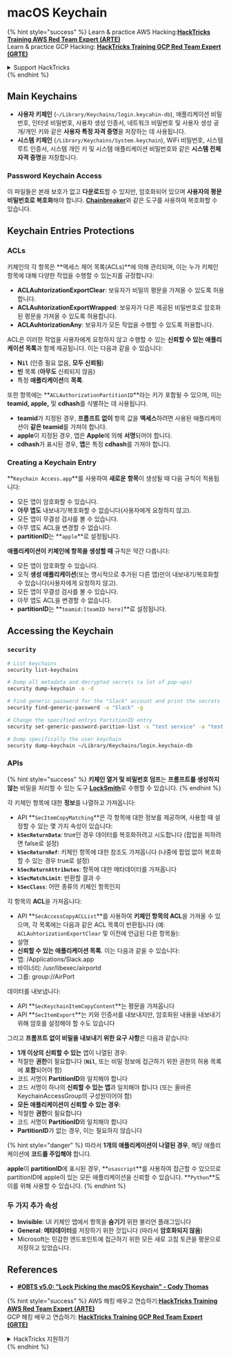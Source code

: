 # macOS Keychain

{% hint style="success" %}
Learn & practice AWS Hacking:<img src="../../.gitbook/assets/arte.png" alt="" data-size="line">[**HackTricks Training AWS Red Team Expert (ARTE)**](https://training.hacktricks.xyz/courses/arte)<img src="../../.gitbook/assets/arte.png" alt="" data-size="line">\
Learn & practice GCP Hacking: <img src="../../.gitbook/assets/grte.png" alt="" data-size="line">[**HackTricks Training GCP Red Team Expert (GRTE)**<img src="../../.gitbook/assets/grte.png" alt="" data-size="line">](https://training.hacktricks.xyz/courses/grte)

<details>

<summary>Support HackTricks</summary>

* Check the [**subscription plans**](https://github.com/sponsors/carlospolop)!
* **Join the** 💬 [**Discord group**](https://discord.gg/hRep4RUj7f) or the [**telegram group**](https://t.me/peass) or **follow** us on **Twitter** 🐦 [**@hacktricks\_live**](https://twitter.com/hacktricks\_live)**.**
* **Share hacking tricks by submitting PRs to the** [**HackTricks**](https://github.com/carlospolop/hacktricks) and [**HackTricks Cloud**](https://github.com/carlospolop/hacktricks-cloud) github repos.

</details>
{% endhint %}


## Main Keychains

* **사용자 키체인** (`~/Library/Keychains/login.keycahin-db`), 애플리케이션 비밀번호, 인터넷 비밀번호, 사용자 생성 인증서, 네트워크 비밀번호 및 사용자 생성 공개/개인 키와 같은 **사용자 특정 자격 증명**을 저장하는 데 사용됩니다.
* **시스템 키체인** (`/Library/Keychains/System.keychain`), WiFi 비밀번호, 시스템 루트 인증서, 시스템 개인 키 및 시스템 애플리케이션 비밀번호와 같은 **시스템 전체 자격 증명**을 저장합니다.

### Password Keychain Access

이 파일들은 본래 보호가 없고 **다운로드**할 수 있지만, 암호화되어 있으며 **사용자의 평문 비밀번호로 복호화**해야 합니다. [**Chainbreaker**](https://github.com/n0fate/chainbreaker)와 같은 도구를 사용하여 복호화할 수 있습니다.

## Keychain Entries Protections

### ACLs

키체인의 각 항목은 **액세스 제어 목록(ACLs)**에 의해 관리되며, 이는 누가 키체인 항목에 대해 다양한 작업을 수행할 수 있는지를 규정합니다:

* **ACLAuhtorizationExportClear**: 보유자가 비밀의 평문을 가져올 수 있도록 허용합니다.
* **ACLAuhtorizationExportWrapped**: 보유자가 다른 제공된 비밀번호로 암호화된 평문을 가져올 수 있도록 허용합니다.
* **ACLAuhtorizationAny**: 보유자가 모든 작업을 수행할 수 있도록 허용합니다.

ACL은 이러한 작업을 사용자에게 요청하지 않고 수행할 수 있는 **신뢰할 수 있는 애플리케이션 목록**과 함께 제공됩니다. 이는 다음과 같을 수 있습니다:

* **N`il`** (인증 필요 없음, **모두 신뢰됨**)
* **빈** 목록 (**아무도** 신뢰되지 않음)
* 특정 **애플리케이션**의 **목록**.

또한 항목에는 **`ACLAuthorizationPartitionID`**라는 키가 포함될 수 있으며, 이는 **teamid, apple,** 및 **cdhash**를 식별하는 데 사용됩니다.

* **teamid**가 지정된 경우, **프롬프트 없이** 항목 값을 **액세스**하려면 사용된 애플리케이션이 **같은 teamid**를 가져야 합니다.
* **apple**이 지정된 경우, 앱은 **Apple**에 의해 **서명**되어야 합니다.
* **cdhash**가 표시된 경우, **앱**은 특정 **cdhash**를 가져야 합니다.

### Creating a Keychain Entry

**`Keychain Access.app`**를 사용하여 **새로운** **항목**이 생성될 때 다음 규칙이 적용됩니다:

* 모든 앱이 암호화할 수 있습니다.
* **아무 앱도** 내보내기/복호화할 수 없습니다(사용자에게 요청하지 않고).
* 모든 앱이 무결성 검사를 볼 수 있습니다.
* 아무 앱도 ACL을 변경할 수 없습니다.
* **partitionID**는 **`apple`**로 설정됩니다.

**애플리케이션이 키체인에 항목을 생성할 때** 규칙은 약간 다릅니다:

* 모든 앱이 암호화할 수 있습니다.
* 오직 **생성 애플리케이션**(또는 명시적으로 추가된 다른 앱)만이 내보내기/복호화할 수 있습니다(사용자에게 요청하지 않고).
* 모든 앱이 무결성 검사를 볼 수 있습니다.
* 아무 앱도 ACL을 변경할 수 없습니다.
* **partitionID**는 **`teamid:[teamID here]`**로 설정됩니다.

## Accessing the Keychain

### `security`
```bash
# List keychains
security list-keychains

# Dump all metadata and decrypted secrets (a lot of pop-ups)
security dump-keychain -a -d

# Find generic password for the "Slack" account and print the secrets
security find-generic-password -a "Slack" -g

# Change the specified entrys PartitionID entry
security set-generic-password-parition-list -s "test service" -a "test acount" -S

# Dump specifically the user keychain
security dump-keychain ~/Library/Keychains/login.keychain-db
```
### APIs

{% hint style="success" %}
**키체인 열거 및 비밀번호 덤프**는 **프롬프트를 생성하지 않는** 비밀을 처리할 수 있는 도구 [**LockSmith**](https://github.com/its-a-feature/LockSmith)로 수행할 수 있습니다.
{% endhint %}

각 키체인 항목에 대한 **정보**를 나열하고 가져옵니다:

* API **`SecItemCopyMatching`**은 각 항목에 대한 정보를 제공하며, 사용할 때 설정할 수 있는 몇 가지 속성이 있습니다:
* **`kSecReturnData`**: true인 경우 데이터를 복호화하려고 시도합니다 (팝업을 피하려면 false로 설정)
* **`kSecReturnRef`**: 키체인 항목에 대한 참조도 가져옵니다 (나중에 팝업 없이 복호화할 수 있는 경우 true로 설정)
* **`kSecReturnAttributes`**: 항목에 대한 메타데이터를 가져옵니다
* **`kSecMatchLimit`**: 반환할 결과 수
* **`kSecClass`**: 어떤 종류의 키체인 항목인지

각 항목의 **ACL**을 가져옵니다:

* API **`SecAccessCopyACLList`**를 사용하여 **키체인 항목의 ACL**을 가져올 수 있으며, 각 목록에는 다음과 같은 ACL 목록이 반환됩니다 (예: `ACLAuhtorizationExportClear` 및 이전에 언급된 다른 항목들):
* 설명
* **신뢰할 수 있는 애플리케이션 목록**. 이는 다음과 같을 수 있습니다:
* 앱: /Applications/Slack.app
* 바이너리: /usr/libexec/airportd
* 그룹: group://AirPort

데이터를 내보냅니다:

* API **`SecKeychainItemCopyContent`**는 평문을 가져옵니다
* API **`SecItemExport`**는 키와 인증서를 내보내지만, 암호화된 내용을 내보내기 위해 암호를 설정해야 할 수도 있습니다

그리고 **프롬프트 없이 비밀을 내보내기 위한 요구 사항**은 다음과 같습니다:

* **1개 이상의 신뢰할 수 있는** 앱이 나열된 경우:
* 적절한 **권한**이 필요합니다 (**`Nil`**, 또는 비밀 정보에 접근하기 위한 권한의 허용 목록에 **포함**되어야 함)
* 코드 서명이 **PartitionID**와 일치해야 합니다
* 코드 서명이 하나의 **신뢰할 수 있는 앱**과 일치해야 합니다 (또는 올바른 KeychainAccessGroup의 구성원이어야 함)
* **모든 애플리케이션이 신뢰할 수 있는 경우**:
* 적절한 **권한**이 필요합니다
* 코드 서명이 **PartitionID**와 일치해야 합니다
* **PartitionID**가 없는 경우, 이는 필요하지 않습니다

{% hint style="danger" %}
따라서 **1개의 애플리케이션이 나열된 경우**, 해당 애플리케이션에 **코드를 주입해야** 합니다.

**apple**이 **partitionID**에 표시된 경우, **`osascript`**를 사용하여 접근할 수 있으므로 partitionID에 apple이 있는 모든 애플리케이션을 신뢰할 수 있습니다. **`Python`**도 이를 위해 사용할 수 있습니다.
{% endhint %}

### 두 가지 추가 속성

* **Invisible**: UI 키체인 앱에서 항목을 **숨기기** 위한 불리언 플래그입니다
* **General**: **메타데이터**를 저장하기 위한 것입니다 (따라서 **암호화되지 않음**)
* Microsoft는 민감한 엔드포인트에 접근하기 위한 모든 새로 고침 토큰을 평문으로 저장하고 있었습니다.

## References

* [**#OBTS v5.0: "Lock Picking the macOS Keychain" - Cody Thomas**](https://www.youtube.com/watch?v=jKE1ZW33JpY)


{% hint style="success" %}
AWS 해킹 배우고 연습하기:<img src="../../.gitbook/assets/arte.png" alt="" data-size="line">[**HackTricks Training AWS Red Team Expert (ARTE)**](https://training.hacktricks.xyz/courses/arte)<img src="../../.gitbook/assets/arte.png" alt="" data-size="line">\
GCP 해킹 배우고 연습하기: <img src="../../.gitbook/assets/grte.png" alt="" data-size="line">[**HackTricks Training GCP Red Team Expert (GRTE)**<img src="../../.gitbook/assets/grte.png" alt="" data-size="line">](https://training.hacktricks.xyz/courses/grte)

<details>

<summary>HackTricks 지원하기</summary>

* [**구독 계획**](https://github.com/sponsors/carlospolop)을 확인하세요!
* **💬 [**Discord 그룹**](https://discord.gg/hRep4RUj7f) 또는 [**텔레그램 그룹**](https://t.me/peass)에 참여하거나 **Twitter** 🐦 [**@hacktricks\_live**](https://twitter.com/hacktricks\_live)**를 팔로우하세요.**
* **해킹 트릭을 공유하려면 [**HackTricks**](https://github.com/carlospolop/hacktricks) 및 [**HackTricks Cloud**](https://github.com/carlospolop/hacktricks-cloud) 깃허브 리포지토리에 PR을 제출하세요.**

</details>
{% endhint %}
